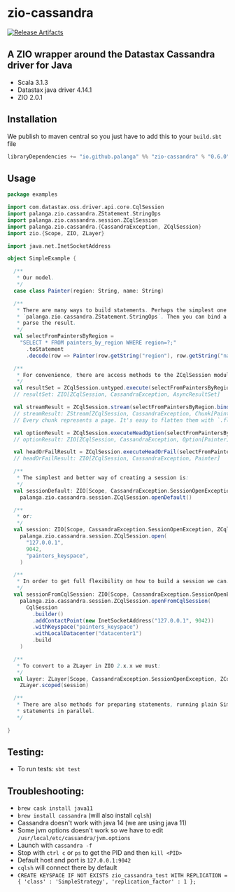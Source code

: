 zio-cassandra
=============

[![Release Artifacts][Badge-SonatypeReleases]][Link-SonatypeReleases]

[Link-SonatypeReleases]: https://s01.oss.sonatype.org/content/repositories/releases/io/github/palanga/zio-cassandra_3/ "Sonatype Releases"
[Badge-SonatypeReleases]: https://img.shields.io/nexus/r/https/s01.oss.sonatype.org/io.github.palanga/zio-cassandra_3.svg "Sonatype Releases"


A ZIO wrapper around the Datastax Cassandra driver for Java
-----------------------------------------------------------

* Scala 3.1.3
* Datastax java driver 4.14.1
* ZIO 2.0.1

Installation
------------

We publish to maven central so you just have to add this to your `build.sbt` file
```sbt
libraryDependencies += "io.github.palanga" %% "zio-cassandra" % "0.6.0"
```

Usage
-----

```scala
package examples

import com.datastax.oss.driver.api.core.CqlSession
import palanga.zio.cassandra.ZStatement.StringOps
import palanga.zio.cassandra.session.ZCqlSession
import palanga.zio.cassandra.{CassandraException, ZCqlSession}
import zio.{Scope, ZIO, ZLayer}

import java.net.InetSocketAddress

object SimpleExample {

  /**
   * Our model.
   */
  case class Painter(region: String, name: String)

  /**
   * There are many ways to build statements. Perhaps the simplest one is using `toStatement` String syntax under
   * `palanga.zio.cassandra.ZStatement.StringOps`. Then you can bind a decoder to the statement so it will automatically
   * parse the result.
   */
  val selectFromPaintersByRegion =
    "SELECT * FROM painters_by_region WHERE region=?;"                        // String
      .toStatement                                                            // ZSimpleStatement[Row]
      .decode(row => Painter(row.getString("region"), row.getString("name"))) // ZSimpleStatement[Painter]

  /**
   * For convenience, there are access methods to the ZCqlSession module under `palanga.zio.cassandra.module`.
   */
  val resultSet = ZCqlSession.untyped.execute(selectFromPaintersByRegion.bind("Latin America"))
  // resultSet: ZIO[ZCqlSession, CassandraException, AsyncResultSet]

  val streamResult = ZCqlSession.stream(selectFromPaintersByRegion.bind("Latin America"))
  // streamResult: ZStream[ZCqlSession, CassandraException, Chunk[Painter]]
  // Every chunk represents a page. It's easy to flatten them with `.flattenChunks`.

  val optionResult = ZCqlSession.executeHeadOption(selectFromPaintersByRegion.bind("Europe"))
  // optionResult: ZIO[ZCqlSession, CassandraException, Option[Painter]]

  val headOrFailResult = ZCqlSession.executeHeadOrFail(selectFromPaintersByRegion.bind("West Pacific"))
  // headOrFailResult: ZIO[ZCqlSession, CassandraException, Painter]

  /**
   * The simplest and better way of creating a session is:
   */
  val sessionDefault: ZIO[Scope, CassandraException.SessionOpenException, ZCqlSession] =
    palanga.zio.cassandra.session.ZCqlSession.openDefault()

  /**
   * or:
   */
  val session: ZIO[Scope, CassandraException.SessionOpenException, ZCqlSession] =
    palanga.zio.cassandra.session.ZCqlSession.open(
      "127.0.0.1",
      9042,
      "painters_keyspace",
    )

  /**
   * In order to get full flexibility on how to build a session we can:
   */
  val sessionFromCqlSession: ZIO[Scope, CassandraException.SessionOpenException, ZCqlSession] =
    palanga.zio.cassandra.session.ZCqlSession.openFromCqlSession(
      CqlSession
        .builder()
        .addContactPoint(new InetSocketAddress("127.0.0.1", 9042))
        .withKeyspace("painters_keyspace")
        .withLocalDatacenter("datacenter1")
        .build
    )

  /**
   * To convert to a ZLayer in ZIO 2.x.x we must:
   */
  val layer: ZLayer[Scope, CassandraException.SessionOpenException, ZCqlSession] =
    ZLayer.scoped(session)

  /**
   * There are also methods for preparing statements, running plain SimpleStatements or BoundStatements, and for running
   * statements in parallel.
   */

}

```

Testing:
--------

* To run tests: `sbt test`

Troubleshooting:
----------------

* `brew cask install java11`
* `brew install cassandra` (will also install `cqlsh`)
* Cassandra doesn't work with java 14 (we are using java 11)
* Some jvm options doesn't work so we have to edit `/usr/local/etc/cassandra/jvm.options`
* Launch with `cassandra -f`
* Stop with `ctrl c` or `ps` to get the PID and then `kill <PID>`
* Default host and port is `127.0.0.1:9042`
* `cqlsh` will connect there by default
* `CREATE KEYSPACE IF NOT EXISTS zio_cassandra_test WITH REPLICATION = { 'class' : 'SimpleStrategy', 'replication_factor' : 1 };`
